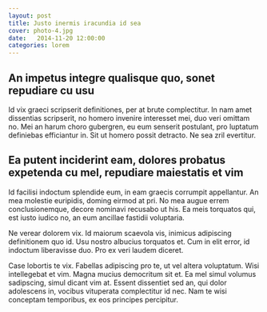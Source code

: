 ```yaml
---
layout: post
title: Justo inermis iracundia id sea
cover: photo-4.jpg
date:   2014-11-20 12:00:00
categories: lorem
---
```


## An impetus integre qualisque quo, sonet repudiare cu usu

Id vix graeci scripserit definitiones, per at brute complectitur. In nam amet dissentias scripserit, no homero invenire interesset mei, duo veri omittam no. Mei an harum choro gubergren, eu eum senserit postulant, pro luptatum definiebas efficiantur in. Sit ut homero possit detracto. Ne sea zril evertitur.

## Ea putent inciderint eam, dolores probatus expetenda cu mel, repudiare maiestatis et vim

Id facilisi indoctum splendide eum, in eam graecis corrumpit appellantur. An mea molestie euripidis, doming eirmod at pri. No mea augue errem conclusionemque, decore nominavi recusabo ut his. Ea meis torquatos qui, est iusto iudico no, an eum ancillae fastidii voluptaria.

Ne verear dolorem vix. Id maiorum scaevola vis, inimicus adipiscing definitionem quo id. Usu nostro albucius torquatos et. Cum in elit error, id indoctum liberavisse duo. Pro ex veri laudem diceret.

Case lobortis te vix. Fabellas adipiscing pro te, ut vel altera voluptatum. Wisi intellegebat et vim. Magna mucius democritum sit et. Ea mel simul volumus sadipscing, simul dicant vim at. Essent dissentiet sed an, qui dolor adolescens in, vocibus vituperata complectitur id nec. Nam te wisi conceptam temporibus, ex eos principes percipitur.
